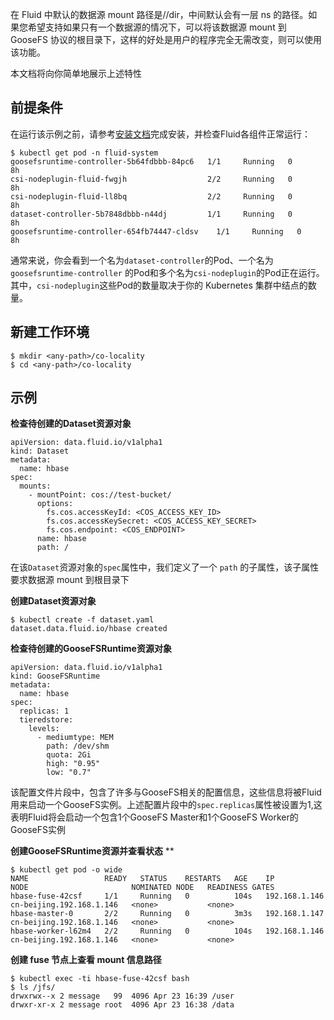 在 Fluid 中默认的数据源 mount 路径是/<ns>/dir，中间默认会有一层 ns 的路径。如果您希望支持如果只有一个数据源的情况下，可以将该数据源 mount 到 GooseFS 协议的根目录下，这样的好处是用户的程序完全无需改变，则可以使用该功能。


本文档将向你简单地展示上述特性
## 前提条件


在运行该示例之前，请参考[安装文档](https://yuque.antfin.com/frank.wt/userguide/install.md)完成安装，并检查Fluid各组件正常运行：


```shell
$ kubectl get pod -n fluid-system
goosefsruntime-controller-5b64fdbbb-84pc6   1/1     Running   0          8h
csi-nodeplugin-fluid-fwgjh                  2/2     Running   0          8h
csi-nodeplugin-fluid-ll8bq                  2/2     Running   0          8h
dataset-controller-5b7848dbbb-n44dj         1/1     Running   0          8h
goosefsruntime-controller-654fb74447-cldsv    1/1     Running   0          8h
```


通常来说，你会看到一个名为`dataset-controller`的Pod、一个名为 `goosefsruntime-controller` 的Pod和多个名为`csi-nodeplugin`的Pod正在运行。其中，`csi-nodeplugin`这些Pod的数量取决于你的 Kubernetes 集群中结点的数量。
## 新建工作环境


```shell
$ mkdir <any-path>/co-locality
$ cd <any-path>/co-locality
```
## 示例


**检查待创建的Dataset资源对象**


```shell
apiVersion: data.fluid.io/v1alpha1
kind: Dataset
metadata:
  name: hbase
spec:
  mounts:
    - mountPoint: cos://test-bucket/
      options:
        fs.cos.accessKeyId: <COS_ACCESS_KEY_ID>
        fs.cos.accessKeySecret: <COS_ACCESS_KEY_SECRET>
        fs.cos.endpoint: <COS_ENDPOINT> 
      name: hbase
      path: /
```


在该`Dataset`资源对象的`spec`属性中，我们定义了一个 `path` 的子属性，该子属性要求数据源 mount 到根目录下

**创建Dataset资源对象**


```shell
$ kubectl create -f dataset.yaml
dataset.data.fluid.io/hbase created
```


**检查待创建的GooseFSRuntime资源对象**


```shell
apiVersion: data.fluid.io/v1alpha1
kind: GooseFSRuntime
metadata:
  name: hbase
spec:
  replicas: 1
  tieredstore:
    levels:
      - mediumtype: MEM
        path: /dev/shm
        quota: 2Gi
        high: "0.95"
        low: "0.7"
```


该配置文件片段中，包含了许多与GooseFS相关的配置信息，这些信息将被Fluid用来启动一个GooseFS实例。上述配置片段中的`spec.replicas`属性被设置为1,这表明Fluid将会启动一个包含1个GooseFS Master和1个GooseFS Worker的GooseFS实例


**创建GooseFSRuntime资源并查看状态**
**
```shell
$ kubectl get pod -o wide
NAME                 READY   STATUS    RESTARTS   AGE    IP              NODE                       NOMINATED NODE   READINESS GATES
hbase-fuse-42csf     1/1     Running   0          104s   192.168.1.146   cn-beijing.192.168.1.146   <none>           <none>
hbase-master-0       2/2     Running   0          3m3s   192.168.1.147   cn-beijing.192.168.1.146   <none>           <none>
hbase-worker-l62m4   2/2     Running   0          104s   192.168.1.146   cn-beijing.192.168.1.146   <none>           <none>
```


**创建 fuse 节点上查看 mount 信息路径**


```shell
$ kubectl exec -ti hbase-fuse-42csf bash
$ ls /jfs/
drwxrwx--x 2 message   99  4096 Apr 23 16:39 /user
drwxr-xr-x 2 message root  4096 Apr 23 16:38 /data
```

